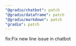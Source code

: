 ```yaml
---
"@gradio/chatbot": patch
"@gradio/dataframe": patch
"@gradio/markdown": patch
"gradio": patch
---
```


fix:Fix new line issue in chatbot
